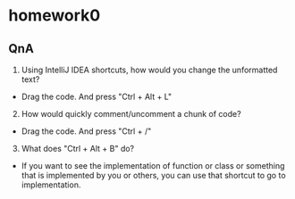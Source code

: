 # homework0
## QnA
1. Using IntelliJ IDEA shortcuts, how would you change the unformatted text?
- Drag the code. And press "Ctrl + Alt + L"

2. How would quickly comment/uncomment a chunk of code?
- Drag the code. And press "Ctrl + /"

3. What does "Ctrl + Alt + B" do?
- If you want to see the implementation of function or class or something that is implemented by you or others, you can use that shortcut to go to implementation.